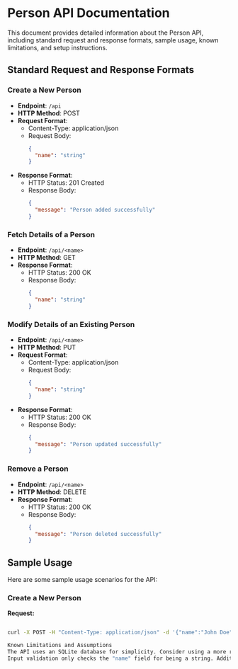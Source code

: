 # Person API Documentation

This document provides detailed information about the Person API, including standard request and response formats, sample usage, known limitations, and setup instructions.

## Standard Request and Response Formats

### Create a New Person

- **Endpoint**: `/api`
- **HTTP Method**: POST
- **Request Format**:
  - Content-Type: application/json
  - Request Body:
    ```json
    {
      "name": "string"
    }
    ```
- **Response Format**:
  - HTTP Status: 201 Created
  - Response Body:
    ```json
    {
      "message": "Person added successfully"
    }
    ```

### Fetch Details of a Person

- **Endpoint**: `/api/<name>`
- **HTTP Method**: GET
- **Response Format**:
  - HTTP Status: 200 OK
  - Response Body:
    ```json
    {
      "name": "string"
    }
    ```

### Modify Details of an Existing Person

- **Endpoint**: `/api/<name>`
- **HTTP Method**: PUT
- **Request Format**:
  - Content-Type: application/json
  - Request Body:
    ```json
    {
      "name": "string"
    }
    ```
- **Response Format**:
  - HTTP Status: 200 OK
  - Response Body:
    ```json
    {
      "message": "Person updated successfully"
    }
    ```

### Remove a Person

- **Endpoint**: `/api/<name>`
- **HTTP Method**: DELETE
- **Response Format**:
  - HTTP Status: 200 OK
  - Response Body:
    ```json
    {
      "message": "Person deleted successfully"
    }
    ```

## Sample Usage

Here are some sample usage scenarios for the API:

### Create a New Person

**Request:**

```bash

curl -X POST -H "Content-Type: application/json" -d '{"name":"John Doe"}' http://localhost:5000/api

Known Limitations and Assumptions
The API uses an SQLite database for simplicity. Consider using a more robust database in a production environment.
Input validation only checks the "name" field for being a string. Additional validations can be added based on specific requirements.
